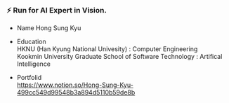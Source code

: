 ### ⚡ Run for AI Expert in Vision.

* Name
Hong Sung Kyu

* Education  
HKNU (Han Kyung National Univesity) : Computer Engineering  
Kookmin University Graduate School of Software Technology : Artifical Intelligence  

* Portfolid  
https://www.notion.so/Hong-Sung-Kyu-499cc549d99548b3a894d5110b59de8b

<!--
**Ryu0n/Ryu0n** is a ✨ _special_ ✨ repository because its `README.md` (this file) appears on your GitHub profile.

Here are some ideas to get you started:

- 🔭 I’m currently working on ...
- 🌱 I’m currently learning ...
- 👯 I’m looking to collaborate on ...
- 🤔 I’m looking for help with ...
- 💬 Ask me about ...
- 📫 How to reach me: ...
- 😄 Pronouns: ...
- ⚡ Fun fact: ...
-->
